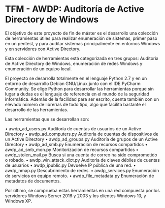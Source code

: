 # TFM - AWDP: Auditoría de Active Directory de Windows
El objetivo de este proyecto de fin de máster es el desarrollo una colección de herramientas útiles para realizar enumeración de sistemas, primer paso en un pentest, y para auditar sistemas principalmente en entornos Windows y en servidores con Active Directory.

Esta colección de herramientas está categorizada en tres grupos: Auditoría de Active Directory de Windows, enumeración de redes Windows y enumeración de un equipo local. 

El proyecto se desarrolla totalmente en el lenguaje Python 2.7 y en un entorno de desarrollo Debian GNU/Linux junto con el IDE PyCharm Community. Se elige Python para desarrollar las herramientas porque sin lugar a dudas es el lenguaje de referencia en el mundo de la seguridad informática. Además de la facilidad para ser escrito, cuenta también con un elevado número de librerías de todo tipo, algo que facilita bastante el desarrollo de las herramientas.

Las herramientas que se desarrollan son:

•	awdp_ad_users.py		Auditoría de cuentas de usuarios de un Active Directory
•	awdp_ad_computers.py	Auditoría de cuentas de dispositivos de un Active Directory
•	awdp_ad_groups.py		Auditoría de grupos de un Active Directory
•	awdp_ad_smb.py		Enumeración de recursos compartidos
•	awdp_ad_smb_mon.py		Monitorización de recursos compartidos
•	awdp_stolen_mail.py		Busca si una cuenta de correo ha sido comprometido o robado.
•	awdp_win_attack_dict.py	Auditoría de claves débiles de cuentas de usuarios
•	awdp_ipublic.py		Devuelve IP pública de una red.
•	awdp_nmap.py			Descubrimiento de redes.
•	awdp_services.py		Enumeración de servicios en equipo remoto.
•	awdp_file_metadata.py	Enumeración de metadatos de documentos.

Por último, se comprueba estas herramientas en una red compuesta por los servidores Windows Server 2016 y 2003 y los clientes Windows 10, y Windows XP. 
